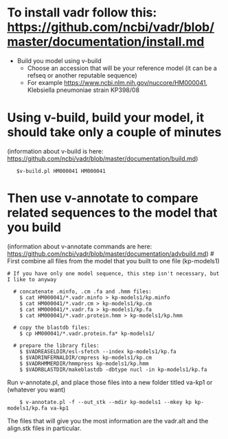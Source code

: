 # To install vadr follow this: https://github.com/ncbi/vadr/blob/master/documentation/install.md

* Build you model using v-build
  * Choose an accession that will be your reference model (it can be a refseq or another reputable sequence)
  * For example https://www.ncbi.nlm.nih.gov/nuccore/HM000041, Klebsiella pneumoniae strain KP398/08
# Using v-build, build your model, it should take only a couple of minutes 
(information about v-build is here: https://github.com/ncbi/vadr/blob/master/documentation/build.md)

       $v-build.pl HM000041 HM000041

 # Then use v-annotate to compare related sequences to the model that you build
 (information about v-annotate  commands are here: https://github.com/ncbi/vadr/blob/master/documentation/advbuild.md)
    # First combine all files from the model that you built to one file (kp-models1)
    
    # If you have only one model sequence, this step isn't necessary, but I like to anyway
    
      # concatenate .minfo, .cm .fa and .hmm files:                                                                                                                                                                                    
        $ cat HM000041/*.vadr.minfo > kp-models1/kp.minfo
        $ cat HM000041/*.vadr.cm > kp-models1/kp.cm
        $ cat HM000041/*.vadr.fa > kp-models1/kp.fa
        $ cat HM000041/*.vadr.protein.hmm > kp-models1/kp.hmm
        
      # copy the blastdb files:
        $ cp HM000041/*.vadr.protein.fa* kp-models1/
        
      # prepare the library files:
        $ $VADREASELDIR/esl-sfetch --index kp-models1/kp.fa
        $ $VADRINFERNALDIR/cmpress kp-models1/kp.cm
        $ $VADRHMMERDIR/hmmpress kp-models1/kp.hmm
        $ $VADRBLASTDIR/makeblastdb -dbtype nucl -in kp-models1/kp.fa

  Run v-annotate.pl, and place those files into a new folder titled va-kp1 or (whatever you want)
  
        $ v-annotate.pl -f --out_stk --mdir kp-models1 --mkey kp kp-models1/kp.fa va-kp1

  The files that will give you the most information are the vadr.alt and the align.stk files in particular. 
